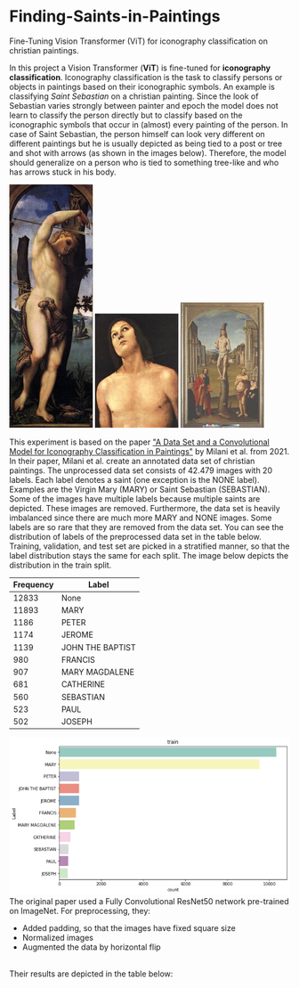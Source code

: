 # Finding-Saints-in-Paintings
Fine-Tuning Vision Transformer (ViT) for iconography classification on christian paintings.


In this project a Vision Transformer (**ViT**) is fine-tuned for **iconography classification**. Iconography classification is the task to classify persons or objects in paintings based on their iconographic symbols. An example is classifying _Saint Sebastian_ on a christian painting. Since the look of Sebastian varies strongly between painter and epoch the model does not learn to classify the person directly but to classify based on the iconographic symbols that occur in (almost) every painting of the person. In case of Saint Sebastian, the person himself can look very different on different paintings but he is usually depicted as being tied to a post or tree and shot with arrows (as shown in the images below). Therefore, the model should generalize on a person who is tied to something tree-like and who has arrows stuck in his body. 

![](https://github.com/SamiNenno/Finding-Saints-in-Paintings/blob/main/Images/Sebastian_1.jpg)
![](https://github.com/SamiNenno/Finding-Saints-in-Paintings/blob/main/Images/Sebastian_2.jpg)
![](https://github.com/SamiNenno/Finding-Saints-in-Paintings/blob/main/Images/Sebastian_3.jpg)


This experiment is based on the paper ["A Data Set and a Convolutional Model for Iconography Classification in Paintings"](https://dl.acm.org/doi/10.1145/3458885) by Milani et al. from 2021.<br/>
In their paper, Milani et al. create an annotated data set of christian paintings. The unprocessed data set consists of 42.479 images with 20 labels. Each label denotes a saint (one exception is the NONE label). Examples are the Virgin Mary (MARY) or Saint Sebastian (SEBASTIAN). Some of the images have multiple labels because multiple saints are depicted. These images are removed. Furthermore, the data set is heavily imbalanced since there are much more MARY and NONE images. Some labels are so rare that they are removed from the data set. You can see the distribution of labels of the preprocessed data set in the table below. Training, validation, and test set are picked in a stratified manner, so that the label distribution stays the same for each split. The image below depicts the distribution in the train split.<br/>

| Frequency | Label            |
|-----------|------------------|
| 12833     | None             |
| 11893     | MARY             |
| 1186      | PETER            |
| 1174      | JEROME           |
| 1139      | JOHN THE BAPTIST |
| 980       | FRANCIS          |
| 907       | MARY MAGDALENE   |
| 681       | CATHERINE        |
| 560       | SEBASTIAN        |
| 523       | PAUL             |
| 502       | JOSEPH           |
![](https://github.com/SamiNenno/Finding-Saints-in-Paintings/blob/main/Images/train_Distribution_original.png)
<br/>
The original paper used a Fully Convolutional ResNet50 network pre-trained on ImageNet. For preprocessing, they:
- Added padding, so that the images have fixed square size
- Normalized images
- Augmented the data by horizontal flip
<br/>
Their results are depicted in the table below:<br/>

